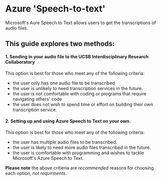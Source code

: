 # Azure 'Speech-to-text'

Microsoft's Aure Speech to Text allows users to get the transcriptions of audio files.   

## This guide explores two methods:  

#### 1. Sending in your audio file to the UCSB Interdisciplinary Research Collaboratory  

This option is best for those who meet any of the following criteria:
- the user only has one audio file to be transcribed 
- the user is unlikely to need transcription services in the future.
- the user is not comfortable with coding or programs that require navigating others' code
- the user does not wish to spend time or effort on building their own transcription service.

#### 2. Setting up and using Azure Speech to Text on your own. 

This option is best for those who meet any of the following criteria:  
- the user has multiple audio files to be transcribed. 
- the user is likely to need more audio files transcribed in the future. 
- the user is comfortable with programming and wishes to tackle Microsoft's Azure Speech to Text.  

**Please note** the above critieria are *recommended* reasons for choosing each option, *not requirments*. 

